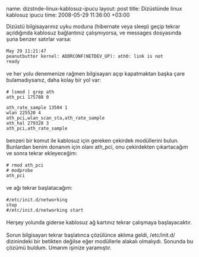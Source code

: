 name: dizstnde-linux-kablosuz-ipucu
layout: post
title: Dizüstünde linux kablosuz ipucu
time: 2008-05-29 11:36:00 +03:00

Dizüstü bilgisayarınız uyku moduna (hibernate veya sleep) geçip tekrar açıldığında kablosuz bağlantınız çalışmıyorsa, ve messages dosyasında şuna benzer satırlar varsa:<br /><br /><code>May 29 11:21:47 peanutbutter kernel: ADDRCONF(NETDEV_UP): ath0: link is not ready<br /></code><br />ve her yolu denemenize rağmen bilgisayarı açıp kapatmaktan başka çare bulamadıysanız, daha kolay bir yol var:<br /><br /><code># lsmod | grep ath<br />ath_pci               175788  0 <br />ath_rate_sample        13504  1 <br />wlan                  225520  4 ath_pci,wlan_scan_sta,ath_rate_sample<br />ath_hal               279328  3 ath_pci,ath_rate_sample<br /></code><br />benzeri bir komut ile kablosuz için gereken çekirdek modüllerini bulun. Bunlardan benim donanım için olanı ath_pci, onu çekirdekten çıkartacağım ve sonra tekrar ekleyeceğim:<br /><br /><code># rmod ath_pci<br /># modprobe ath_pci</code><br /><br />ve ağı tekrar başlatacağım:<br /><br /><code>#/etc/init.d/networking stop<br />#/etc/init.d/networking start<br /></code><br />Herşey yolunda giderse kablosuz ağ kartınız tekrar çalışmaya başlayacaktır.<br /><br />Sorun bilgisayarı tekrar başlatınca çözülünce aklıma geldi, /etc/init.d/ dizinindeki bir betikten değilse eğer modüllerle alakalı olmalıydı. Sonunda bu çözümü buldum. Umarım işinize yaramıştır.
